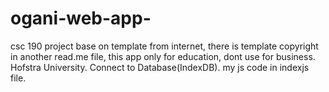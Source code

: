 # ogani-web-app-
 csc 190 project 
base on template from internet, there is template copyright in another read.me file, this app only for education, dont use for business. Hofstra University. 
Connect to Database(IndexDB). my js code in indexjs file. 
